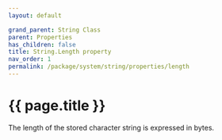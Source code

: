 ```yaml
---
layout: default

grand_parent: String Class
parent: Properties
has_children: false
title: String.Length property
nav_order: 1
permalink: /package/system/string/properties/length
---
```

# {{ page.title }}

The length of the stored character string is expressed in bytes.